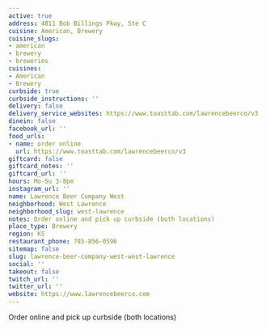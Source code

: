 ```yaml
---
active: true
address: 4811 Bob Billings Pkwy, Ste C
cuisine: American, Brewery
cuisine_slugs:
- american
- brewery
- breweries
cuisines:
- American
- Brewery
curbside: true
curbside_instructions: ''
delivery: false
delivery_service_websites: https://www.toasttab.com/lawrencebeerco/v3
dinein: false
facebook_url: ''
food_urls:
- name: order online
  url: https://www.toasttab.com/lawrencebeerco/v3
giftcard: false
giftcard_notes: ''
giftcard_url: ''
hours: Mo-Su 3-8pm
instagram_url: ''
name: Lawrence Beer Company West
neighborhood: West Lawrence
neighborhood_slug: west-lawrence
notes: Order online and pick up curbside (both locations)
place_type: Brewery
region: KS
restaurant_phone: 785-856-0596
sitemap: false
slug: lawrence-beer-company-west-west-lawrence
social: ''
takeout: false
twitch_url: ''
twitter_url: ''
website: https://www.lawrencebeerco.com
---
```


Order online and pick up curbside (both locations)